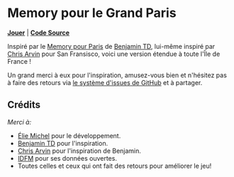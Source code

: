 Memory pour le Grand Paris
==========================

[**Jouer**](https://eliemichel.github.io/MemoryIDF) | [**Code Source**](https://github.com/eliemichel/MemoryIDF)

Inspiré par le [Memory pour Paris](https://memory.pour.paris) de [Benjamin TD](https://twitter.com/_benjamintd), lui-même inspiré par [Chris Arvin](https://carvin.github.io/sf-street-names/) pour San Fransisco, voici une version étendue à toute l'Île de France !

Un grand merci à eux pour l'inspiration, amusez-vous bien et n'hésitez pas à faire des retours via [le système d'issues de GitHub](https://github.com/eliemichel/MemoryIDF/issues) et à partager.

Crédits
-------

*Merci à:*

 - [Élie Michel](http://eliemichel.fr) pour le développement.
 - [Benjamin TD](https://twitter.com/_benjamintd) pour l'inspiration.
 - [Chris Arvin](https://twitter.com/chrisarvinsf) pour l'inspiration de Benjamin.
 - [IDFM](https://data.iledefrance-mobilites.fr) pour ses données ouvertes.
 - Toutes celles et ceux qui ont fait des retours pour améliorer le jeu!
